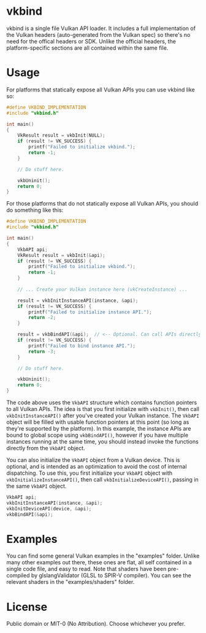 vkbind
======
vkbind is a single file Vulkan API loader. It includes a full implementation of the Vulkan headers (auto-generated
from the Vulkan spec) so there's no need for the offical headers or SDK. Unlike the official headers, the
platform-specific sections are all contained within the same file.

Usage
=====
For platforms that statically expose all Vulkan APIs you can use vkbind like so:
```c
#define VKBIND_IMPLEMENTATION
#include "vkbind.h"

int main()
{
    VkResult result = vkbInit(NULL);
    if (result != VK_SUCCESS) {
        printf("Failed to initialize vkbind.");
        return -1;
    }

    // Do stuff here.

    vkbUninit();
    return 0;
}
```
For those platforms that do not statically expose all Vulkan APIs, you should do something like this:
```c
#define VKBIND_IMPLEMENTATION
#include "vkbind.h"

int main()
{
    VkbAPI api;
    VkResult result = vkbInit(&api);
    if (result != VK_SUCCESS) {
        printf("Failed to initialize vkbind.");
        return -1;
    }
    
    // ... Create your Vulkan instance here (vkCreateInstance) ...

    result = vkbInitInstanceAPI(instance, &api);
    if (result != VK_SUCCESS) {
        printf("Failed to initialize instance API.");
        return -2;
    }

    result = vkbBindAPI(&api);  // <-- Optional. Can call APIs directly like api.vkDestroyInstance().
    if (result != VK_SUCCESS) {
        printf("Failed to bind instance API.");
        return -3;
    }

    // Do stuff here.

    vkbUninit();
    return 0;
}
```
The code above uses the `VkbAPI` structure which contains function pointers to all Vulkan APIs. The idea is that you
first initialize with `vkbInit()`, then call `vkbInitInstanceAPI()` after you've created your Vulkan instance. The
`VkbAPI` object will be filled with usable function pointers at this point (so long as they're supported by the platform).
In this example, the instance APIs are bound to global scope using `vkbBindAPI()`, however if you have multiple
instances running at the same time, you should instead invoke the functions directly from the `VkbAPI` object.

You can also initialize the `VkbAPI` object from a Vulkan device. This is optional, and is intended as an optimization
to avoid the cost of internal dispatching. To use this, you first initialize your `VkbAPI` object with
`vkbInitializeInstanceAPI()`, then call `vkbInitializeDeviceAPI()`, passing in the same `VkbAPI` object.
```c
VkbAPI api;
vkbInitInstanceAPI(instance, &api);
vkbInitDeviceAPI(device, &api);
vkbBindAPI(&api);
```

Examples
========
You can find some general Vulkan examples in the "examples" folder. Unlike many other examples out there, these ones
are flat, all self contained in a single code file, and easy to read. Note that shaders have been pre-compiled by
glslangValidator (GLSL to SPIR-V compiler). You can see the relevant shaders in the "examples/shaders" folder.

License
=======
Public domain or MIT-0 (No Attribution). Choose whichever you prefer.